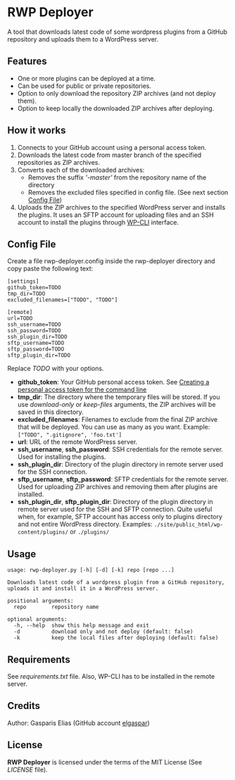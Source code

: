 # RWP Deployer

A tool that downloads latest code of some wordpress plugins from a GitHub repository and uploads them to a WordPress server.

## Features
* One or more plugins can be deployed at a time.
* Can be used for public or private repositories.
* Option to only download the repository ZIP archives (and not deploy them).
* Option to keep locally the downloaded ZIP archives after deploying.

## How it works
1. Connects to your GitHub account using a personal access token.
2. Downloads the latest code from master branch of the specified repositories as ZIP archives.
3. Converts each of the downloaded archives:
    * Removes the suffix *'-master'* from the repository name of the directory
    * Removes the excluded files specified in config file. (See next section [Config File](##Config-File))
4. Uploads the ZIP archives to the specified WordPress server and installs the plugins. It uses an SFTP account for uploading files and an SSH account to install the plugins through [WP-CLI](https://github.com/wp-cli/wp-cli) interface.

## Config File
Create a file rwp-deployer.config inside the rwp-deployer directory and copy paste the following text:
```
[settings]
github_token=TODO 
tmp_dir=TODO
excluded_filenames=["TODO", "TODO"]

[remote]
url=TODO
ssh_username=TODO
ssh_password=TODO
ssh_plugin_dir=TODO
sftp_username=TODO
sftp_password=TODO
sftp_plugin_dir=TODO
```
Replace *TODO* with your options.
* **github_token**: Your GitHub personal access token. See [Creating a personal access token for the command line](https://help.github.com/en/github/authenticating-to-github/creating-a-personal-access-token-for-the-command-line)
* **tmp_dir**: The directory where the temporary files will be stored. If you use *download-only* or *keep-files* arguments, the ZIP archives will be saved in this directory.
* **excluded_filenames**: Filenames to exclude from the final ZIP archive that will be deployed. You can use as many as you want. Example: `["TODO", ".gitignore", 'foo.txt']`
* **url**: URL of the remote WordPress server.
* **ssh_username**, **ssh_password**: SSH credentials for the remote server. Used for installing the plugins.
* **ssh_plugin_dir**: Directory of the plugin directory in remote server used for the SSH connection.
* **sftp_username**, **sftp_password**: SFTP credentials for the remote server. Used for uploading ZIP archives and removing them after plugins are installed.
* **ssh_plugin_dir**, **sftp_plugin_dir**: Directory of the plugin directory in remote server used for the SSH and SFTP connection. Quite useful when, for example, SFTP account has access only to plugins directory and not entire WordPress directory. Examples: 
`./site/public_html/wp-content/plugins/` or `./plugins/`

## Usage
```
usage: rwp-deployer.py [-h] [-d] [-k] repo [repo ...]

Downloads latest code of a wordpress plugin from a GitHub repository, uploads it and install it in a WordPress server.

positional arguments:
  repo        repository name

optional arguments:
  -h, --help  show this help message and exit
  -d          download only and not deploy (default: false)
  -k          keep the local files after deploying (default: false)
```

## Requirements
See *requirements.txt* file.
Also, WP-CLI has to be installed in the remote server.

## Credits
Author: Gasparis Elias (GitHub account [elgaspar](https://github.com/elgaspar))

## License
**RWP Deployer** is licensed under the terms of the MIT License (See *LICENSE* file).


